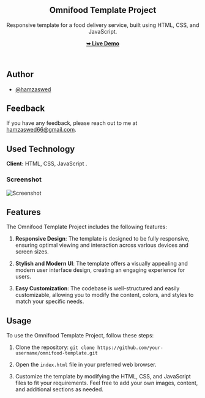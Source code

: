 <div align="center">

  <br />
  <br />

  <h2 align="center">Omnifood Template Project</h2>

  Responsive template for a food delivery service, built using HTML, CSS, and JavaScript.
  
 <a href="https://hamzaswed.github.io/omnifood-template/"><strong>➥ Live Demo</strong></a>

</div>

<br />

## Author

- [@hamzaswed](https://github.com/hamzaswed)

## Feedback

If you have any feedback, please reach out to me at hamzaswed66@gmail.com.

## Used Technology

**Client:** HTML, CSS, JavaScript
.

### Screenshot

![Screenshot](screenshot.png)

## Features

The Omnifood Template Project includes the following features:

1. **Responsive Design**: The template is designed to be fully responsive, ensuring optimal viewing and interaction across various devices and screen sizes.

2. **Stylish and Modern UI**: The template offers a visually appealing and modern user interface design, creating an engaging experience for users.

3. **Easy Customization**: The codebase is well-structured and easily customizable, allowing you to modify the content, colors, and styles to match your specific needs.

## Usage

To use the Omnifood Template Project, follow these steps:

1. Clone the repository: `git clone https://github.com/your-username/omnifood-template.git`

2. Open the `index.html` file in your preferred web browser.

3. Customize the template by modifying the HTML, CSS, and JavaScript files to fit your requirements. Feel free to add your own images, content, and additional sections as needed.

